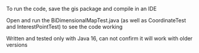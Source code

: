To run the code, save the gis package and compile in an IDE

Open and run the BiDimensionalMapTest.java (as well as CoordinateTest and InterestPointTest) to see the code working

Written and tested only with Java 16, can not confirm it will work with older versions
